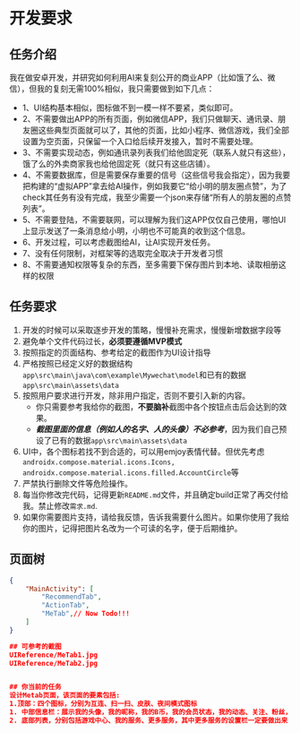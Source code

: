 # 开发要求
## 任务介绍
我在做安卓开发，并研究如何利用AI来复刻公开的商业APP（比如饿了么、微信），但我的复刻无需100%相似，我只需要做到如下几点：
- 1、UI结构基本相似，图标做不到一模一样不要紧，类似即可。
- 2、不需要做出APP的所有页面，例如微信APP，我们只做聊天、通讯录、朋友圈这些典型页面就可以了，其他的页面，比如小程序、微信游戏，我们全部设置为空页面，只保留一个入口给后续开发接入，暂时不需要处理。
- 3、不需要实现动态，例如通讯录列表我们给他固定死（联系人就只有这些），饿了么的外卖商家我也给他固定死（就只有这些店铺）。
- 4、不需要数据库，但是需要保存重要的信号（这些信号我会指定），因为我要把构建的“虚拟APP”拿去给AI操作，例如我要它“给小明的朋友圈点赞”，为了check其任务有没有完成，我至少需要一个json来存储“所有人的朋友圈的点赞列表”。
- 5、不需要登陆，不需要联网，可以理解为我们这APP仅仅自己使用，哪怕UI上显示发送了一条消息给小明，小明也不可能真的收到这个信息。
- 6、开发过程，可以考虑截图给AI，让AI实现开发任务。
- 7、没有任何限制，对框架等的选取完全取决于开发者习惯
- 8、不需要通知权限等复杂的东西，至多需要下保存图片到本地、读取相册这样的权限

## 任务要求
1. 开发的时候可以采取逐步开发的策略，慢慢补充需求，慢慢新增数据字段等
2. 避免单个文件代码过长，**必须要遵循MVP模式**
3. 按照指定的页面结构、参考给定的截图作为UI设计指导
4. 严格按照已经定义好的数据结构`app\src\main\java\com\example\Mywechat\model`和已有的数据`app\src\main\assets\data`
5. 按照用户要求进行开发，除非用户指定，否则不要引入新的内容。
    - 你只需要参考我给你的截图，**不要脑补**截图中各个按钮点击后会达到的效果。
    - ***截图里面的信息（例如人的名字、人的头像）不必参考***，因为我们自己预设了已有的数据`app\src\main\assets\data`
6. UI中，各个图标若找不到合适的，可以用emjoy表情代替。但优先考虑`androidx.compose.material.icons.Icons, androidx.compose.material.icons.filled.AccountCircle`等
7. 严禁执行删除文件等危险操作。
8. 每当你修改完代码，记得更新`README.md`文件，并且确定build正常了再交付给我。禁止修改`需求.md`.
9. 如果你需要图片支持，请给我反馈，告诉我需要什么图片。如果你使用了我给你的图片，记得把图片名改为一个可读的名字，便于后期维护。

## 页面树
```json
{
    "MainActivity": [
        "RecommendTab",
        "ActionTab",
        "MeTab",// Now Todo!!!
    ]
}

## 可参考的截图
UIReference/MeTab1.jpg
UIReference/MeTab2.jpg


## 你当前的任务
设计Metab页面，该页面的要素包括:
1.顶部：四个图标，分别为互连、扫一扫、皮肤、夜间模式图标
1. 中部信息栏：展示我的头像，我的昵称，我的B币，我的会员状态，我的动态、关注、粉丝，以及会员中心的入口，这个中部是不动的，上下滑动屏幕都保持不动。然后头像请参考我的avatar文件夹中图片，用户叫小明
2. 底部列表，分别包括游戏中心、我的服务、更多服务，其中更多服务的设置栏一定要做出来